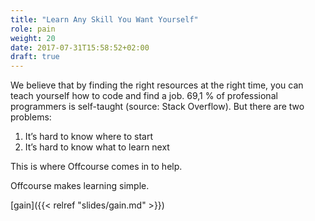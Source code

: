 ```yaml
---
title: "Learn Any Skill You Want Yourself"
role: pain
weight: 20
date: 2017-07-31T15:58:52+02:00
draft: true 
---
```

We believe that by finding the right resources at the right time, you can teach 
yourself how to code and find a job. 69,1 % of professional programmers is 
self-taught (source: Stack Overflow). But there are two problems:

1. It’s hard to know where to start   
2. It’s hard to know what to learn next   

This is where Offcourse comes in to help. 

Offcourse makes learning simple.

[gain]({{< relref "slides/gain.md" >}})
